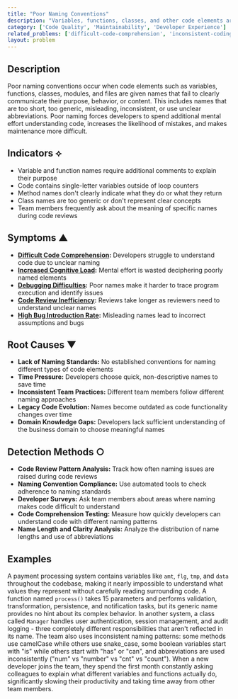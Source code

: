 ```yaml
---
title: "Poor Naming Conventions"
description: "Variables, functions, classes, and other code elements are named in ways that don't clearly communicate their purpose or meaning."
category: ['Code Quality', 'Maintainability', 'Developer Experience']
related_problems: ['difficult-code-comprehension', 'inconsistent-coding-standards', 'increased-cognitive-load']
layout: problem
---
```


## Description

Poor naming conventions occur when code elements such as variables, functions, classes, modules, and files are given names that fail to clearly communicate their purpose, behavior, or content. This includes names that are too short, too generic, misleading, inconsistent, or use unclear abbreviations. Poor naming forces developers to spend additional mental effort understanding code, increases the likelihood of mistakes, and makes maintenance more difficult.

## Indicators ⟡

- Variable and function names require additional comments to explain their purpose
- Code contains single-letter variables outside of loop counters
- Method names don't clearly indicate what they do or what they return
- Class names are too generic or don't represent clear concepts
- Team members frequently ask about the meaning of specific names during code reviews

## Symptoms ▲

- **[Difficult Code Comprehension](difficult-code-comprehension.md):** Developers struggle to understand code due to unclear naming
- **[Increased Cognitive Load](increased-cognitive-load.md):** Mental effort is wasted deciphering poorly named elements
- **[Debugging Difficulties](debugging-difficulties.md):** Poor names make it harder to trace program execution and identify issues
- **[Code Review Inefficiency](code-review-inefficiency.md):** Reviews take longer as reviewers need to understand unclear names
- **[High Bug Introduction Rate](high-bug-introduction-rate.md):** Misleading names lead to incorrect assumptions and bugs

## Root Causes ▼

- **Lack of Naming Standards:** No established conventions for naming different types of code elements
- **Time Pressure:** Developers choose quick, non-descriptive names to save time
- **Inconsistent Team Practices:** Different team members follow different naming approaches
- **Legacy Code Evolution:** Names become outdated as code functionality changes over time
- **Domain Knowledge Gaps:** Developers lack sufficient understanding of the business domain to choose meaningful names

## Detection Methods ○

- **Code Review Pattern Analysis:** Track how often naming issues are raised during code reviews
- **Naming Convention Compliance:** Use automated tools to check adherence to naming standards
- **Developer Surveys:** Ask team members about areas where naming makes code difficult to understand
- **Code Comprehension Testing:** Measure how quickly developers can understand code with different naming patterns
- **Name Length and Clarity Analysis:** Analyze the distribution of name lengths and use of abbreviations

## Examples

A payment processing system contains variables like `amt`, `flg`, `tmp`, and `data` throughout the codebase, making it nearly impossible to understand what values they represent without carefully reading surrounding code. A function named `process()` takes 15 parameters and performs validation, transformation, persistence, and notification tasks, but its generic name provides no hint about its complex behavior. In another system, a class called `Manager` handles user authentication, session management, and audit logging - three completely different responsibilities that aren't reflected in its name. The team also uses inconsistent naming patterns: some methods use camelCase while others use snake_case, some boolean variables start with "is" while others start with "has" or "can", and abbreviations are used inconsistently ("num" vs "number" vs "cnt" vs "count"). When a new developer joins the team, they spend the first month constantly asking colleagues to explain what different variables and functions actually do, significantly slowing their productivity and taking time away from other team members.